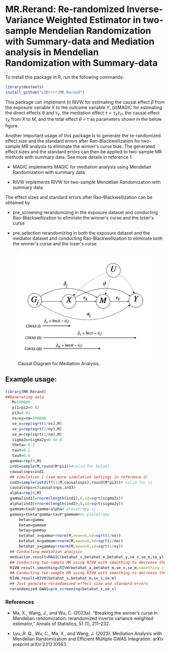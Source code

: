 # MR.Rerand: Re-randomized Inverse-Variance Weighted Estimator in two-sample Mendelian Randomization with Summary-data and Mediation analysis in Mendelian Randomization with Summary-data


To install this package in R, run the following commands:


```R
library(devtools) 
install_github("LQRrrrr/MR.Rerand")
```

This package can implement (i) RIVW for estimating the causal effect $\beta$ from the exposure variable $X$ to the outcome variable $Y$, (ii)MAGIC for estimating the direct effects $\theta$ and $\tau_Y$, the mediation effect $\tau=\tau_X\tau_Y$, the causal effect $\tau_X$ from $X$ to $M$, and the total effect $\theta+\tau$ as parameters shown in the below figure.

Another important usage of this package is to generate the re-randomized effect size and the standard errors after Rao-Blackwellization for two-sample MR analysis to eliminate the winner's curse bias. The generated effect sizes and the standard errors can then be applied to two-sample MR methods with summary data.  See more details in reference 1.

- MAGIC implements MAGIC for mediation analysis using Mendelian Randomization with summary data

- RIVW implements RIVW for two-sample Mendelian Randomization with summary data

The effect sizes and standard errors after Rao-Blackwellization can be obtained by

- pre_screening rerandomizing in the exposure dataset and conducting Rao-Blackwellization to eliminate the winner's curse and the loser's curse

- pre_selection rerandomizing in both the exposure dataset and the mediator dataset and conducting Rao-Blackwellization to eliminate both the winner's curse and the loser's curse



<figure>
  <img src="man/figures/causal_diagram.jpeg" alt="Example Image">
  <figcaption>Causal Diagram for Mediation Analysis.</figcaption>
</figure>

## Example usage:

```R
library(MR.Rerand)
##Generating data
   M=100000
   pi1=pi2=0.02
   pi3=0.02
   nx=ny=nm=100000
   se_x=rep(sqrt(1/nx),M)
   se_y=rep(sqrt(1/ny),M)
   se_m=rep(sqrt(1/nm),M)
   sigma2x=sigma2y=0.5e-4
   theta=-0.2
   tauY=0.2
   tauX=0.6
  gamma=rep(0,M)
  ind1=sample(M,round(M*pi1))#valid for betaXj
  causalsnps=ind1
  ## simulation 1 (see more simulation settings in reference 2)
  ind3=sample(setdiff(1:M,causalsnps),round(M*pi3))# valid for sj
  causalsnps=c(causalsnps,ind3)
  alpha=rep(0,M)
  gamma[ind1]=rnorm(length(ind1),0,sd=sqrt(sigma2x))
  alpha[ind3]=rnorm(length(ind3),0,sd=sqrt(sigma2y))
  gammam=tauX*gamma+alpha# pleiotropy sj
  gammay=theta*gamma+tauY*gammam#no pleiotropy
      betax=gamma
      betam=gammam
      betay=gammay
      betahat_x=gamma+rnorm(M,mean=0,sd=sqrt(1/nx))
      betahat_m=gammam+rnorm(M,mean=0,sd=sqrt(1/nm))
      betahat_y=gammay+rnorm(M,mean=0,sd=sqrt(1/ny))
  ## Conducting mediation analysis  
  mediaiton.result=MAGIC(betahat_x,betahat_m,betahat_y,se_x,se_m,se_y)
  ## Conducting two-sample MR using RIVW with smoothing to decrease the variance
  RIVW.result.smoothing=RIVW(betahat_x,betahat_m,se_x,se_m,smoothing = TRUE)   
  ## Conducting two-sample MR using RIVW with smoothing to decrease the variance
  RIVW.result=RIVW(betahat_x,betahat_m,se_x,se_m)
  ## Just generate rerandomized effect size and standard errors
  rerandomized.GWAS=pre_screening(betahat_x,se_x)
```

### References

- Ma, X., Wang, J., and Wu, C. (2023a). “Breaking the winner’s curse in Mendelian randomization: rerandomized inverse variance weighted estimator,” Annals of Statistics, 51 (1), 211–232.

- Lyu, R. Q., Wu, C., Ma, X., and Wang, J. (2023). Mediation Analysis with Mendelian Randomization and Efficient Multiple GWAS Integration. arXiv preprint arXiv:2312.10563.
